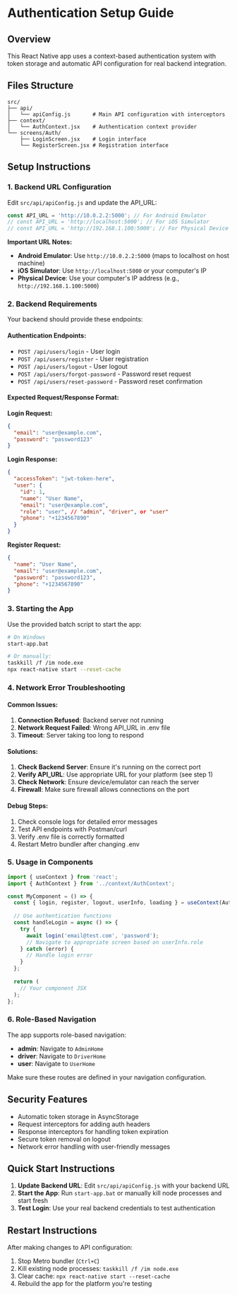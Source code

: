 # Authentication Setup Guide

## Overview
This React Native app uses a context-based authentication system with token storage and automatic API configuration for real backend integration.

## Files Structure
```
src/
├── api/
│   └── apiConfig.js       # Main API configuration with interceptors
├── context/
│   └── AuthContext.jsx    # Authentication context provider
└── screens/Auth/
    ├── LoginScreen.jsx    # Login interface
    └── RegisterScreen.jsx # Registration interface
```

## Setup Instructions

### 1. Backend URL Configuration
Edit `src/api/apiConfig.js` and update the API_URL:
```javascript
const API_URL = 'http://10.0.2.2:5000'; // For Android Emulator
// const API_URL = 'http://localhost:5000'; // For iOS Simulator  
// const API_URL = 'http://192.168.1.100:5000'; // For Physical Device
```

**Important URL Notes:**
- **Android Emulator**: Use `http://10.0.2.2:5000` (maps to localhost on host machine)
- **iOS Simulator**: Use `http://localhost:5000` or your computer's IP
- **Physical Device**: Use your computer's IP address (e.g., `http://192.168.1.100:5000`)

### 2. Backend Requirements
Your backend should provide these endpoints:

#### Authentication Endpoints:
- `POST /api/users/login` - User login
- `POST /api/users/register` - User registration  
- `POST /api/users/logout` - User logout
- `POST /api/users/forgot-password` - Password reset request
- `POST /api/users/reset-password` - Password reset confirmation

#### Expected Request/Response Format:

**Login Request:**
```json
{
  "email": "user@example.com",
  "password": "password123"
}
```

**Login Response:**
```json
{
  "accessToken": "jwt-token-here",
  "user": {
    "id": 1,
    "name": "User Name",
    "email": "user@example.com",
    "role": "user", // "admin", "driver", or "user"
    "phone": "+1234567890"
  }
}
```

**Register Request:**
```json
{
  "name": "User Name",
  "email": "user@example.com", 
  "password": "password123",
  "phone": "+1234567890"
}
```

### 3. Starting the App
Use the provided batch script to start the app:
```bash
# On Windows
start-app.bat

# Or manually:
taskkill /f /im node.exe
npx react-native start --reset-cache
```

### 4. Network Error Troubleshooting

#### Common Issues:
1. **Connection Refused**: Backend server not running
2. **Network Request Failed**: Wrong API_URL in .env file
3. **Timeout**: Server taking too long to respond

#### Solutions:
1. **Check Backend Server**: Ensure it's running on the correct port
2. **Verify API_URL**: Use appropriate URL for your platform (see step 1)
3. **Check Network**: Ensure device/emulator can reach the server
4. **Firewall**: Make sure firewall allows connections on the port

#### Debug Steps:
1. Check console logs for detailed error messages
2. Test API endpoints with Postman/curl
3. Verify .env file is correctly formatted
4. Restart Metro bundler after changing .env

### 5. Usage in Components

```javascript
import { useContext } from 'react';
import { AuthContext } from '../context/AuthContext';

const MyComponent = () => {
  const { login, register, logout, userInfo, loading } = useContext(AuthContext);
  
  // Use authentication functions
  const handleLogin = async () => {
    try {
      await login('email@test.com', 'password');
      // Navigate to appropriate screen based on userInfo.role
    } catch (error) {
      // Handle login error
    }
  };
  
  return (
    // Your component JSX
  );
};
```

### 6. Role-Based Navigation
The app supports role-based navigation:
- **admin**: Navigate to `AdminHome`
- **driver**: Navigate to `DriverHome` 
- **user**: Navigate to `UserHome`

Make sure these routes are defined in your navigation configuration.

## Security Features
- Automatic token storage in AsyncStorage
- Request interceptors for adding auth headers
- Response interceptors for handling token expiration
- Secure token removal on logout
- Network error handling with user-friendly messages

## Quick Start Instructions
1. **Update Backend URL**: Edit `src/api/apiConfig.js` with your backend URL
2. **Start the App**: Run `start-app.bat` or manually kill node processes and start fresh
3. **Test Login**: Use your real backend credentials to test authentication

## Restart Instructions
After making changes to API configuration:
1. Stop Metro bundler (`Ctrl+C`)
2. Kill existing node processes: `taskkill /f /im node.exe`
3. Clear cache: `npx react-native start --reset-cache`
4. Rebuild the app for the platform you're testing 